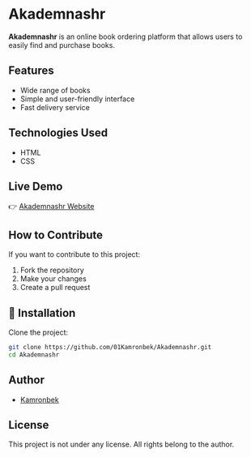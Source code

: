 # Akademnashr

**Akademnashr** is an online book ordering platform that allows users to easily find and purchase books.

## Features
- Wide range of books
- Simple and user-friendly interface
- Fast delivery service

## Technologies Used
- HTML
- CSS

## Live Demo
👉 [Akademnashr Website](https://akademnashr-alpha.vercel.app/)

## How to Contribute
If you want to contribute to this project:
1. Fork the repository
2. Make your changes
3. Create a pull request

## 🔗 Installation
Clone the project:
```bash
git clone https://github.com/01Kamronbek/Akademnashr.git
cd Akademnashr
```

## Author
- [Kamronbek](https://github.com/01Kamronbek)

## License
This project is not under any license. All rights belong to the author.
